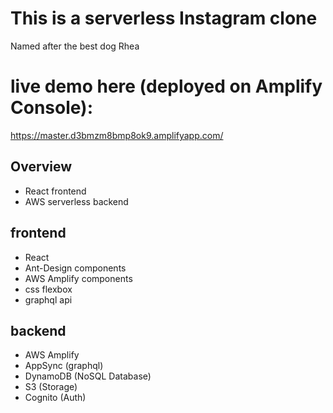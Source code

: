 # This is a serverless Instagram clone
Named after the best dog Rhea

# live demo here (deployed on Amplify Console): 
https://master.d3bmzm8bmp8ok9.amplifyapp.com/

## Overview
* React frontend
* AWS serverless backend


## frontend
* React
* Ant-Design components
* AWS Amplify components
* css flexbox
* graphql api


## backend
* AWS Amplify
* AppSync (graphql)
* DynamoDB (NoSQL Database)
* S3 (Storage)
* Cognito (Auth)

